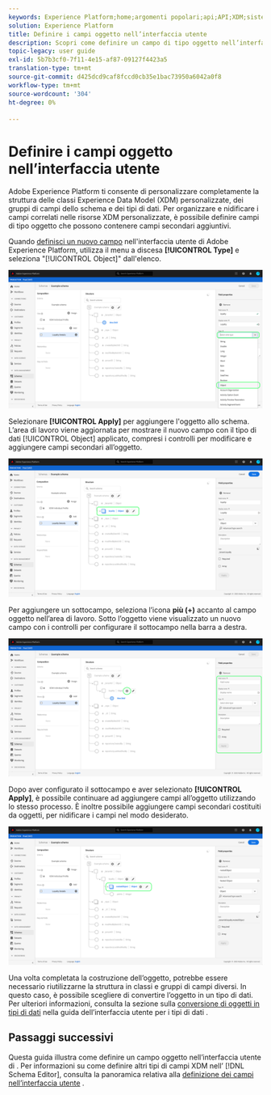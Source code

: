 ```yaml
---
keywords: Experience Platform;home;argomenti popolari;api;API;XDM;sistema XDM;modello dati esperienza;modello dati;ui;workspace;oggetto;campo;
solution: Experience Platform
title: Definire i campi oggetto nell’interfaccia utente
description: Scopri come definire un campo di tipo oggetto nell’interfaccia utente di Experience Platform.
topic-legacy: user guide
exl-id: 5b7b3cf0-7f11-4e15-af87-09127f4423a5
translation-type: tm+mt
source-git-commit: d425dcd9caf8fccd0cb35e1bac73950a6042a0f8
workflow-type: tm+mt
source-wordcount: '304'
ht-degree: 0%

---
```


# Definire i campi oggetto nell’interfaccia utente

Adobe Experience Platform ti consente di personalizzare completamente la struttura delle classi Experience Data Model (XDM) personalizzate, dei gruppi di campi dello schema e dei tipi di dati. Per organizzare e nidificare i campi correlati nelle risorse XDM personalizzate, è possibile definire campi di tipo oggetto che possono contenere campi secondari aggiuntivi.

Quando [definisci un nuovo campo](./overview.md#define) nell&#39;interfaccia utente di Adobe Experience Platform, utilizza il menu a discesa **[!UICONTROL Type]** e seleziona &quot;[!UICONTROL Object]&quot; dall&#39;elenco.

![](../../images/ui/fields/special/object.png)

Selezionare **[!UICONTROL Apply]** per aggiungere l&#39;oggetto allo schema. L’area di lavoro viene aggiornata per mostrare il nuovo campo con il tipo di dati [!UICONTROL Object] applicato, compresi i controlli per modificare e aggiungere campi secondari all’oggetto.

![](../../images/ui/fields/special/object-applied.png)

Per aggiungere un sottocampo, seleziona l’icona **più (+)** accanto al campo oggetto nell’area di lavoro. Sotto l’oggetto viene visualizzato un nuovo campo con i controlli per configurare il sottocampo nella barra a destra.

![](../../images/ui/fields/special/object-add-field.png)

Dopo aver configurato il sottocampo e aver selezionato **[!UICONTROL Apply]**, è possibile continuare ad aggiungere campi all’oggetto utilizzando lo stesso processo. È inoltre possibile aggiungere campi secondari costituiti da oggetti, per nidificare i campi nel modo desiderato.

![](../../images/ui/fields/special/object-nested.png)

Una volta completata la costruzione dell’oggetto, potrebbe essere necessario riutilizzarne la struttura in classi e gruppi di campi diversi. In questo caso, è possibile scegliere di convertire l’oggetto in un tipo di dati. Per ulteriori informazioni, consulta la sezione sulla [conversione di oggetti in tipi di dati](../resources/data-types.md#convert) nella guida dell’interfaccia utente per i tipi di dati .

## Passaggi successivi

Questa guida illustra come definire un campo oggetto nell’interfaccia utente di . Per informazioni su come definire altri tipi di campi XDM nell’ [!DNL Schema Editor], consulta la panoramica relativa alla [definizione dei campi nell’interfaccia utente](./overview.md#special) .
